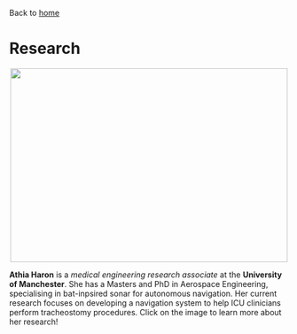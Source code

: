 Back to [home](https://athiaharon.github.io/)
# Research

<p align="center">
         <a href="https://athiaharon.github.io/">
         <img src="https://athiaharon.github.io/Athia_Bat_Research.jpg" width="500" height="350">
         </a>                
</p>
                                
**Athia Haron** is a _medical engineering research associate_ at the **University of Manchester**. She has a Masters and PhD in Aerospace Engineering, specialising in bat-inpsired sonar for autonomous navigation. Her current research focuses on developing a navigation system to help ICU clinicians perform tracheostomy procedures. Click on the image to learn more about her research!
